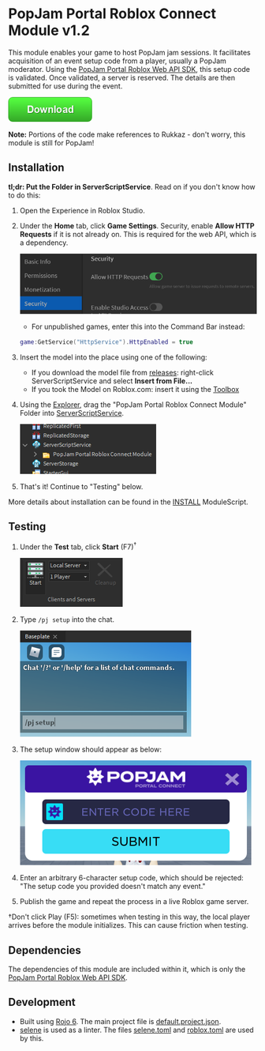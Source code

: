 # PopJam Portal Roblox Connect Module v1.2

This module enables your game to host PopJam jam sessions. It facilitates acquisition of an event setup code from a player, usually a PopJam moderator. Using the [PopJam Portal Roblox Web API SDK](https://github.com/SuperAwesomeLTD/pj-portal-roblox-web-api-sdk/tree/PopJam-rebrand), this setup code is validated. Once validated, a server is reserved. The details are then submitted for use during the event.

[![Download](img/download.png)](https://github.com/SuperAwesomeLTD/pj-portal-roblox-connect-module/releases)

**Note:** Portions of the code make references to Rukkaz - don't worry, this module is still for PopJam!

## Installation

**tl;dr: Put the Folder in ServerScriptService**. Read on if you don't know how to do this:

1. Open the Experience in Roblox Studio.

2. Under the **Home** tab, click **Game Settings**. Security, enable **Allow HTTP Requests** if it is not already on. This is required for the web API, which is a dependency.

   ![Allowing HTTP requests in Game Settings](img/allow-http-requests.png)
   - For unpublished games, enter this into the Command Bar instead:
   ```lua
   game:GetService("HttpService").HttpEnabled = true
   ```

3. Insert the model into the place using one of the following:

   - If you download the model file from [releases](https://github.com/SuperAwesomeLTD/pj-portal-roblox-connect-module/releases/latest): right-click ServerScriptService and select **Insert from File...**
   - If you took the Model on Roblox.com: insert it using the [Toolbox](https://developer.roblox.com/en-us/resources/studio/Toolbox)

4. Using the [Explorer](https://developer.roblox.com/en-us/resources/studio/Explorer), drag the "PopJam Portal Roblox Connect Module" Folder into [ServerScriptService](https://developer.roblox.com/en-us/api-reference/class/ServerScriptService).

   ![Installation](img/install.png)

5. That's it! Continue to "Testing" below.

More details about installation can be found in the [INSTALL](src/RukkazEventHost/INSTALL.lua) ModuleScript.

## Testing

1. Under the **Test** tab, click **Start** (F7)<sup>&dagger;</sup>

   ![Starting a test server](img/start-test.png)

2. Type `/pj setup` into the chat.

   ![Chat Command](img/pj-setup.png)

3. The setup window should appear as below:

   ![Setup Window](img/ui.png)

4. Enter an arbitrary 6-character setup code, which should be rejected: "The setup code you provided doesn't match any event."

5. Publish the game and repeat the process in a live Roblox game server.

&dagger;Don't click Play (F5): sometimes when testing in this way, the local player arrives before the module initializes. This can cause friction when testing.

## Dependencies

The dependencies of this module are included within it, which is only the [PopJam Portal Roblox Web API SDK](https://github.com/SuperAwesomeLTD/pj-portal-roblox-web-api-sdk/tree/PopJam-rebrand).

## Development

- Built using [Rojo 6](https://github.com/rojo-rbx/rojo). The main project file is [default.project.json](default.project.json).
- [selene](https://github.com/Kampfkarren/selene) is used as a linter. The files [selene.toml](selene.toml) and [roblox.toml](roblox.toml) are used by this.
